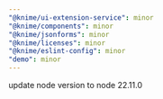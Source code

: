 ```yaml
---
"@knime/ui-extension-service": minor
"@knime/components": minor
"@knime/jsonforms": minor
"@knime/licenses": minor
"@knime/eslint-config": minor
"demo": minor
---
```


update node version to node 22.11.0
